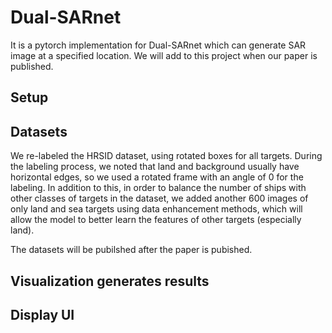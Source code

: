 # Dual-SARnet
It is a pytorch implementation for Dual-SARnet which can generate SAR image at a specified location.
We will add to this project when our paper is published.
## Setup
## Datasets
We re-labeled the HRSID dataset, using rotated boxes for all targets. During the labeling process, we noted that land and background usually have horizontal edges, so we used a rotated frame with an angle of 0 for the labeling. In addition to this, in order to balance the number of ships with other classes of targets in the dataset, we added another 600 images of only land and sea targets using data enhancement methods, which will allow the model to better learn the features of other targets (especially land).

The datasets will be pubilshed after the paper is pubished.
## Visualization generates results


## Display UI
